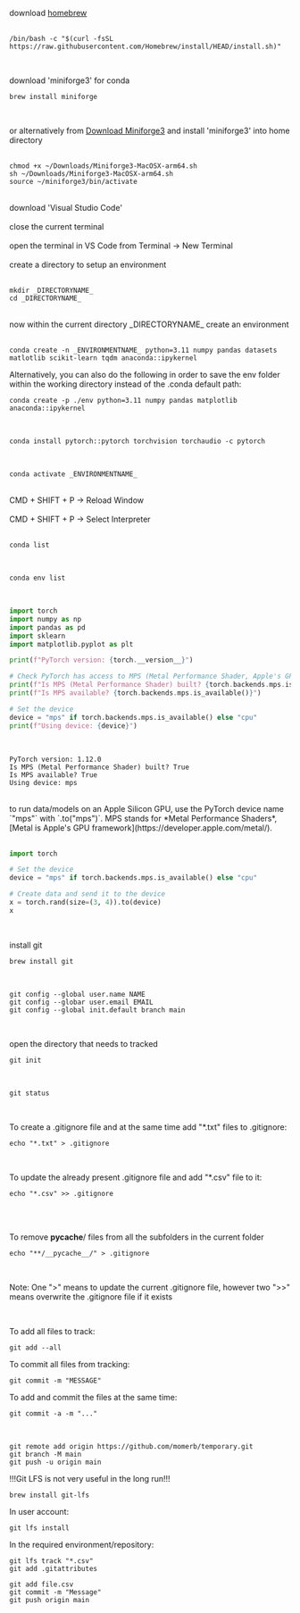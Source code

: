 download [homebrew](https://brew.sh) <br><br>

```other
/bin/bash -c "$(curl -fsSL https://raw.githubusercontent.com/Homebrew/install/HEAD/install.sh)"
```

<br>



download 'miniforge3' for conda 

```other
brew install miniforge
```

<br>

or alternatively from [Download Miniforge3](https://github.com/conda-forge/miniforge/blob/main/README.md) and install 'miniforge3' into home directory <br><br>


```other
chmod +x ~/Downloads/Miniforge3-MacOSX-arm64.sh
sh ~/Downloads/Miniforge3-MacOSX-arm64.sh
source ~/miniforge3/bin/activate
```

<br>
download 'Visual Studio Code' <br><br>
close the current terminal <br><br>
open the terminal in VS Code from Terminal -> New Terminal <br><br>
create a directory to setup an environment <br><br>

```other
mkdir _DIRECTORYNAME_
cd _DIRECTORYNAME_
```

<br>
now within the current directory _DIRECTORYNAME_ create an environment <br><br>

```other
conda create -n _ENVIRONMENTNAME_ python=3.11 numpy pandas datasets matlotlib scikit-learn tqdm anaconda::ipykernel
```

Alternatively, you can also do the following in order to save the env folder within the working directory instead of the .conda default path:

```other
conda create -p ./env python=3.11 numpy pandas matplotlib anaconda::ipykernel
```



<br>

```other
conda install pytorch::pytorch torchvision torchaudio -c pytorch
```

<br>

```other
conda activate _ENVIRONMENTNAME_
```

<br>
CMD + SHIFT + P -> Reload Window <br><br>
CMD + SHIFT + P -> Select Interpreter <br><br>

```other
conda list
```

<br>

```other
conda env list
```

<br>

```python
import torch
import numpy as np
import pandas as pd
import sklearn
import matplotlib.pyplot as plt

print(f"PyTorch version: {torch.__version__}")

# Check PyTorch has access to MPS (Metal Performance Shader, Apple's GPU architecture)
print(f"Is MPS (Metal Performance Shader) built? {torch.backends.mps.is_built()}")
print(f"Is MPS available? {torch.backends.mps.is_available()}")

# Set the device      
device = "mps" if torch.backends.mps.is_available() else "cpu"
print(f"Using device: {device}")
```

<br>

```other
PyTorch version: 1.12.0
Is MPS (Metal Performance Shader) built? True
Is MPS available? True
Using device: mps
```

<br>
to run data/models on an Apple Silicon GPU, use the PyTorch device name `"mps"` with `.to("mps")`. MPS stands for *Metal Performance Shaders*, [Metal is Apple's GPU framework](https://developer.apple.com/metal/). <br><br>

```python
import torch

# Set the device
device = "mps" if torch.backends.mps.is_available() else "cpu"

# Create data and send it to the device
x = torch.rand(size=(3, 4)).to(device)
x
```
<br>

install git <br>

```other
brew install git
```
<br>

```other
git config --global user.name NAME
git config --globar user.email EMAIL
git config --global init.default branch main
```
<br>

open the directory that needs to tracked <br>

```other
git init
```
<br>

```other
git status
```

<br>

To create a .gitignore file and at the same time add "*.txt" files to .gitignore:

```other
echo "*.txt" > .gitignore
```

<br>

To update the already present .gitignore file and add "*.csv" file to it:

```other
echo "*.csv" >> .gitignore
```

<br>

<br>

To remove __pycache__/ files from all the subfolders in the current folder

```other
echo "**/__pycache__/" > .gitignore
```

<br>

Note: One ">" means to update the current .gitignore file, however two ">>" means overwrite the .gitignore file if it exists

<br>

To add all files to track:
```other
git add --all
```

To commit all files from tracking:
```other
git commit -m "MESSAGE"
```

To add and commit the files at the same time:
```other
git commit -a -m "..."
```
<br>

```other
git remote add origin https://github.com/momerb/temporary.git
git branch -M main
git push -u origin main
```

!!!Git LFS is not very useful in the long run!!!

```other
brew install git-lfs
```

In user account:
```
git lfs install
```

In the required environment/repository:
```other
git lfs track "*.csv"
git add .gitattributes
```

```other
git add file.csv
git commit -m "Message"
git push origin main
```
